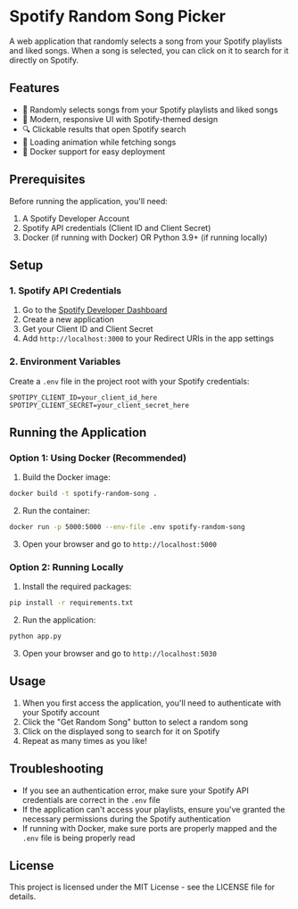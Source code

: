 # Spotify Random Song Picker

A web application that randomly selects a song from your Spotify playlists and liked songs. When a song is selected, you can click on it to search for it directly on Spotify.

## Features

- 🎵 Randomly selects songs from your Spotify playlists and liked songs
- 🎨 Modern, responsive UI with Spotify-themed design
- 🔍 Clickable results that open Spotify search
- 🔄 Loading animation while fetching songs
- 🐳 Docker support for easy deployment

## Prerequisites

Before running the application, you'll need:

1. A Spotify Developer Account
2. Spotify API credentials (Client ID and Client Secret)
3. Docker (if running with Docker) OR Python 3.9+ (if running locally)

## Setup

### 1. Spotify API Credentials

1. Go to the [Spotify Developer Dashboard](https://developer.spotify.com/dashboard)
2. Create a new application
3. Get your Client ID and Client Secret
4. Add `http://localhost:3000` to your Redirect URIs in the app settings

### 2. Environment Variables

Create a `.env` file in the project root with your Spotify credentials:

```
SPOTIPY_CLIENT_ID=your_client_id_here
SPOTIPY_CLIENT_SECRET=your_client_secret_here
```

## Running the Application

### Option 1: Using Docker (Recommended)

1. Build the Docker image:
```bash
docker build -t spotify-random-song .
```

2. Run the container:
```bash
docker run -p 5000:5000 --env-file .env spotify-random-song
```

3. Open your browser and go to `http://localhost:5000`

### Option 2: Running Locally

1. Install the required packages:
```bash
pip install -r requirements.txt
```

2. Run the application:
```bash
python app.py
```

3. Open your browser and go to `http://localhost:5030`

## Usage

1. When you first access the application, you'll need to authenticate with your Spotify account
2. Click the "Get Random Song" button to select a random song
3. Click on the displayed song to search for it on Spotify
4. Repeat as many times as you like!

## Troubleshooting

- If you see an authentication error, make sure your Spotify API credentials are correct in the `.env` file
- If the application can't access your playlists, ensure you've granted the necessary permissions during the Spotify authentication
- If running with Docker, make sure ports are properly mapped and the `.env` file is being properly read

## License

This project is licensed under the MIT License - see the LICENSE file for details. 